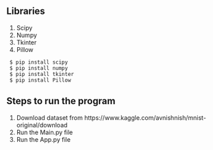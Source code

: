 <h2>Libraries</h2>
<ol>
  <li>Scipy</li>
  <li>Numpy</li>
  <li>Tkinter</li>
  <li>Pillow</li>
</ol>

 ```
  $ pip install scipy
  $ pip install numpy
  $ pip install tkinter
  $ pip install Pillow
  ```

<h2>Steps to run the program</h2>
<ol>
  <li>Download dataset from https://www.kaggle.com/avnishnish/mnist-original/download</li>
  <li>Run the Main.py file</li>
  <li>Run the App.py file</li>
</ol>
